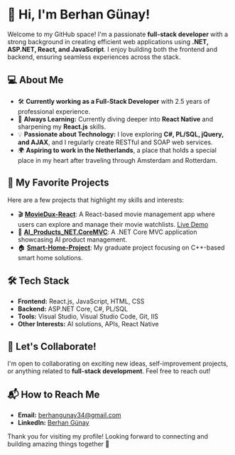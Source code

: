 
# 👋 Hi, I'm Berhan Günay!

Welcome to my GitHub space! I'm a passionate **full-stack developer** with a strong background in creating efficient web applications using **.NET, ASP.NET, React, and JavaScript**. I enjoy building both the frontend and backend, ensuring seamless experiences across the stack.

## 💻 About Me
- 🛠 **Currently working as a Full-Stack Developer** with 2.5 years of professional experience.  
- 🌱 **Always Learning:** Currently diving deeper into **React Native** and sharpening my **React.js** skills.  
- 💡 **Passionate about Technology:** I love exploring **C#, PL/SQL, jQuery, and AJAX**, and I regularly create RESTful and SOAP web services.  
- 🌍 **Aspiring to work in the Netherlands**, a place that holds a special place in my heart after traveling through Amsterdam and Rotterdam.

## 📌 My Favorite Projects
Here are a few projects that highlight my skills and interests:
- 🎬 [**MovieDux-React**](https://github.com/Berhan99/MovieDux-React): A React-based movie management app where users can explore and manage their movie watchlists. [Live Demo](https://berhan99.github.io/MovieDux-React/)
- 🚀 [**AI_Products_NET.CoreMVC**](https://github.com/Berhan99/AI_Products_NET.CoreMVC): A .NET Core MVC application showcasing AI product management.
- 🏠 [**Smart-Home-Project**](https://github.com/Berhan99/Smart-Home-Project): My graduate project focusing on C++-based smart home solutions.

## 🛠 Tech Stack
- **Frontend:** React.js, JavaScript, HTML, CSS  
- **Backend:** ASP.NET Core, C#, PL/SQL  
- **Tools:** Visual Studio, Visual Studio Code, Git, IIS  
- **Other Interests:** AI solutions, APIs, React Native

## 🤝 Let's Collaborate!
I'm open to collaborating on exciting new ideas, self-improvement projects, or anything related to **full-stack development**. Feel free to reach out!

## 📬 How to Reach Me
- **Email:** berhangunay34@gmail.com  
- **LinkedIn:** [Berhan Günay](https://www.linkedin.com/in/berhangunay/)  

Thank you for visiting my profile! Looking forward to connecting and building amazing things together 🚀
